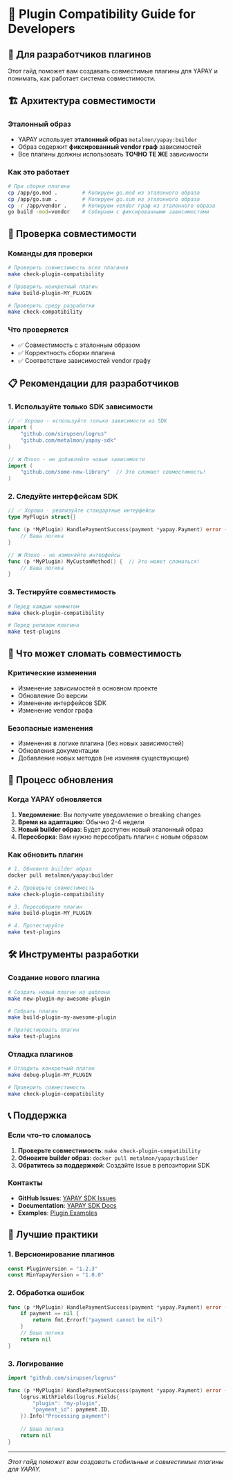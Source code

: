# 🔌 Plugin Compatibility Guide for Developers

## 🎯 **Для разработчиков плагинов**

Этот гайд поможет вам создавать совместимые плагины для YAPAY и понимать, как работает система совместимости.

## 🏗️ **Архитектура совместимости**

### **Эталонный образ**
- YAPAY использует **эталонный образ** `metalmon/yapay:builder`
- Образ содержит **фиксированный vendor граф** зависимостей
- Все плагины должны использовать **ТОЧНО ТЕ ЖЕ** зависимости

### **Как это работает**
```bash
# При сборке плагина
cp /app/go.mod .        # Копируем go.mod из эталонного образа
cp /app/go.sum .        # Копируем go.sum из эталонного образа  
cp -r /app/vendor .     # Копируем vendor граф из эталонного образа
go build -mod=vendor    # Собираем с фиксированными зависимостями
```

## 🔧 **Проверка совместимости**

### **Команды для проверки**

```bash
# Проверить совместимость всех плагинов
make check-plugin-compatibility

# Проверить конкретный плагин
make build-plugin-MY_PLUGIN

# Проверить среду разработки
make check-compatibility
```

### **Что проверяется**
- ✅ Совместимость с эталонным образом
- ✅ Корректность сборки плагина
- ✅ Соответствие зависимостей vendor графу

## 📋 **Рекомендации для разработчиков**

### **1. Используйте только SDK зависимости**
```go
// ✅ Хорошо - используйте только зависимости из SDK
import (
    "github.com/sirupsen/logrus"
    "github.com/metalmon/yapay-sdk"
)

// ❌ Плохо - не добавляйте новые зависимости
import (
    "github.com/some-new-library"  // Это сломает совместимость!
)
```

### **2. Следуйте интерфейсам SDK**
```go
// ✅ Хорошо - реализуйте стандартные интерфейсы
type MyPlugin struct{}

func (p *MyPlugin) HandlePaymentSuccess(payment *yapay.Payment) error {
    // Ваша логика
}

// ❌ Плохо - не изменяйте интерфейсы
func (p *MyPlugin) MyCustomMethod() {  // Это может сломаться!
    // Ваша логика
}
```

### **3. Тестируйте совместимость**
```bash
# Перед каждым коммитом
make check-plugin-compatibility

# Перед релизом плагина
make test-plugins
```

## 🚨 **Что может сломать совместимость**

### **Критические изменения**
- Изменение зависимостей в основном проекте
- Обновление Go версии
- Изменение интерфейсов SDK
- Изменение vendor графа

### **Безопасные изменения**
- Изменения в логике плагина (без новых зависимостей)
- Обновления документации
- Добавление новых методов (не изменяя существующие)

## 🔄 **Процесс обновления**

### **Когда YAPAY обновляется**

1. **Уведомление**: Вы получите уведомление о breaking changes
2. **Время на адаптацию**: Обычно 2-4 недели
3. **Новый builder образ**: Будет доступен новый эталонный образ
4. **Пересборка**: Вам нужно пересобрать плагин с новым образом

### **Как обновить плагин**

```bash
# 1. Обновите builder образ
docker pull metalmon/yapay:builder

# 2. Проверьте совместимость
make check-plugin-compatibility

# 3. Пересоберите плагин
make build-plugin-MY_PLUGIN

# 4. Протестируйте
make test-plugins
```

## 🛠️ **Инструменты разработки**

### **Создание нового плагина**
```bash
# Создать новый плагин из шаблона
make new-plugin-my-awesome-plugin

# Собрать плагин
make build-plugin-my-awesome-plugin

# Протестировать плагин
make test-plugins
```

### **Отладка плагинов**
```bash
# Отладить конкретный плагин
make debug-plugin-MY_PLUGIN

# Проверить совместимость
make check-plugin-compatibility
```

## 📞 **Поддержка**

### **Если что-то сломалось**

1. **Проверьте совместимость**: `make check-plugin-compatibility`
2. **Обновите builder образ**: `docker pull metalmon/yapay:builder`
3. **Обратитесь за поддержкой**: Создайте issue в репозитории SDK

### **Контакты**
- **GitHub Issues**: [YAPAY SDK Issues](https://github.com/metalmon/yapay-sdk/issues)
- **Documentation**: [YAPAY SDK Docs](https://github.com/metalmon/yapay-sdk/docs)
- **Examples**: [Plugin Examples](https://github.com/metalmon/yapay-sdk/examples)

## 🎯 **Лучшие практики**

### **1. Версионирование плагинов**
```go
const PluginVersion = "1.2.3"
const MinYapayVersion = "1.0.0"
```

### **2. Обработка ошибок**
```go
func (p *MyPlugin) HandlePaymentSuccess(payment *yapay.Payment) error {
    if payment == nil {
        return fmt.Errorf("payment cannot be nil")
    }
    // Ваша логика
    return nil
}
```

### **3. Логирование**
```go
import "github.com/sirupsen/logrus"

func (p *MyPlugin) HandlePaymentSuccess(payment *yapay.Payment) error {
    logrus.WithFields(logrus.Fields{
        "plugin": "my-plugin",
        "payment_id": payment.ID,
    }).Info("Processing payment")
    
    // Ваша логика
    return nil
}
```

---

*Этот гайд поможет вам создавать стабильные и совместимые плагины для YAPAY.*
